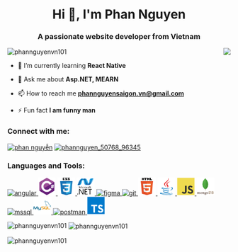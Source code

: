 <h1 align="center">Hi 👋, I'm Phan Nguyen</h1>
<h3 align="center">A passionate website developer from Vietnam</h3>

<img align="right" src="https://media1.giphy.com/media/bGgsc5mWoryfgKBx1u/200w.gif?cid=6c09b95274kja9t3rw58iv9yoo1ea7vsa76illsr3gaa2vpg&ep=v1_gifs_search&rid=200w.gif&ct=g" />
<p align="left"> <img src="https://komarev.com/ghpvc/?username=phannguyenvn101&label=Profile%20views&color=0e75b6&style=flat" alt="phannguyenvn101" /> </p>

- 🌱 I’m currently learning **React Native**

- 💬 Ask me about **Asp.NET, MEARN**

- 📫 How to reach me **phannguyensaigon.vn@gmail.com**

- ⚡ Fun fact **I am funny man**

<h3 align="left">Connect with me:</h3>
<p align="left">
<a href="https://fb.com/phan nguyễn" target="blank"><img align="center" src="https://raw.githubusercontent.com/rahuldkjain/github-profile-readme-generator/master/src/images/icons/Social/facebook.svg" alt="phan nguyễn" height="30" width="40" /></a>
<a href="https://discord.gg/phannguyen_50768_96345" target="blank"><img align="center" src="https://raw.githubusercontent.com/rahuldkjain/github-profile-readme-generator/master/src/images/icons/Social/discord.svg" alt="phannguyen_50768_96345" height="30" width="40" /></a>
</p>

<h3 align="left">Languages and Tools:</h3>
<p align="left"> <a href="https://angular.io" target="_blank" rel="noreferrer"> <img src="https://angular.io/assets/images/logos/angular/angular.svg" alt="angular" width="40" height="40"/> </a> <a href="https://www.w3schools.com/cs/" target="_blank" rel="noreferrer"> <img src="https://raw.githubusercontent.com/devicons/devicon/master/icons/csharp/csharp-original.svg" alt="csharp" width="40" height="40"/> </a> <a href="https://www.w3schools.com/css/" target="_blank" rel="noreferrer"> <img src="https://raw.githubusercontent.com/devicons/devicon/master/icons/css3/css3-original-wordmark.svg" alt="css3" width="40" height="40"/> </a> <a href="https://dotnet.microsoft.com/" target="_blank" rel="noreferrer"> <img src="https://raw.githubusercontent.com/devicons/devicon/master/icons/dot-net/dot-net-original-wordmark.svg" alt="dotnet" width="40" height="40"/> </a> <a href="https://www.figma.com/" target="_blank" rel="noreferrer"> <img src="https://www.vectorlogo.zone/logos/figma/figma-icon.svg" alt="figma" width="40" height="40"/> </a> <a href="https://git-scm.com/" target="_blank" rel="noreferrer"> <img src="https://www.vectorlogo.zone/logos/git-scm/git-scm-icon.svg" alt="git" width="40" height="40"/> </a> <a href="https://www.w3.org/html/" target="_blank" rel="noreferrer"> <img src="https://raw.githubusercontent.com/devicons/devicon/master/icons/html5/html5-original-wordmark.svg" alt="html5" width="40" height="40"/> </a> <a href="https://www.java.com" target="_blank" rel="noreferrer"> <img src="https://raw.githubusercontent.com/devicons/devicon/master/icons/java/java-original.svg" alt="java" width="40" height="40"/> </a> <a href="https://developer.mozilla.org/en-US/docs/Web/JavaScript" target="_blank" rel="noreferrer"> <img src="https://raw.githubusercontent.com/devicons/devicon/master/icons/javascript/javascript-original.svg" alt="javascript" width="40" height="40"/> </a> <a href="https://www.mongodb.com/" target="_blank" rel="noreferrer"> <img src="https://raw.githubusercontent.com/devicons/devicon/master/icons/mongodb/mongodb-original-wordmark.svg" alt="mongodb" width="40" height="40"/> </a> <a href="https://www.microsoft.com/en-us/sql-server" target="_blank" rel="noreferrer"> <img src="https://www.svgrepo.com/show/303229/microsoft-sql-server-logo.svg" alt="mssql" width="40" height="40"/> </a> <a href="https://www.mysql.com/" target="_blank" rel="noreferrer"> <img src="https://raw.githubusercontent.com/devicons/devicon/master/icons/mysql/mysql-original-wordmark.svg" alt="mysql" width="40" height="40"/> </a> <a href="https://postman.com" target="_blank" rel="noreferrer"> <img src="https://www.vectorlogo.zone/logos/getpostman/getpostman-icon.svg" alt="postman" width="40" height="40"/> </a> <a href="https://www.typescriptlang.org/" target="_blank" rel="noreferrer"> <img src="https://raw.githubusercontent.com/devicons/devicon/master/icons/typescript/typescript-original.svg" alt="typescript" width="40" height="40"/> </a> </p>

<p><img align="left" src="https://github-readme-stats.vercel.app/api/top-langs?username=phannguyenvn101&show_icons=true&locale=en&layout=compact" alt="phannguyenvn101" /></p>

<p>&nbsp;<img align="center" src="https://github-readme-stats.vercel.app/api?username=phannguyenvn101&show_icons=true&locale=en" alt="phannguyenvn101" /></p>

<p><img align="center" src="https://github-readme-streak-stats.herokuapp.com/?user=phannguyenvn101&" alt="phannguyenvn101" /></p>
